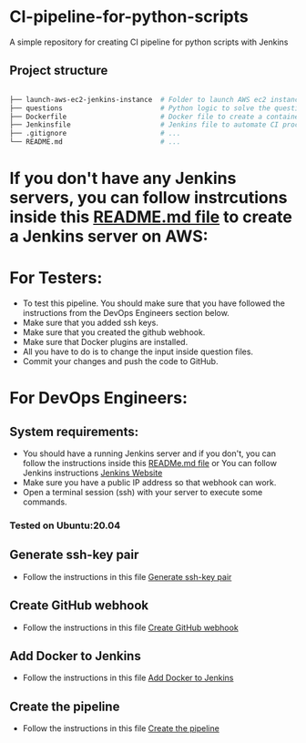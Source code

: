 # CI-pipeline-for-python-scripts
A simple repository for creating CI pipeline for python scripts with Jenkins

## Project structure
```sh

├── launch-aws-ec2-jenkins-instance  # Folder to launch AWS ec2 instance for Jenkins (contains a README.md file)
├── questions                        # Python logic to solve the questions
├── Dockerfile                       # Docker file to create a container for python
├── Jenkinsfile                      # Jenkins file to automate CI process
├── .gitignore                       # ...
└── README.md                        # ...
```

# If you don't have any Jenkins servers, you can follow instrcutions inside this [README.md file](launch-aws-ec2-jenkins-instance/README.md) to create a Jenkins server on AWS:




# For Testers:

- To test this pipeline. You should make sure that you have followed the instructions from the DevOps Engineers section below.
- Make sure that you added ssh keys.
- Make sure that you created the github webhook.
- Make sure that Docker plugins are installed.
- All you have to do is to change the input inside question files.
- Commit your changes and push the code to GitHub.


# For DevOps Engineers:

## System requirements:
- You should have a running Jenkins server and if you don't, you can follow the instructions inside this  [READMe.md file](launch-aws-ec2-jenkins-instance/README.md) or You can follow Jenkins instructions [Jenkins Website](https://www.jenkins.io/doc/book/installing/)
- Make sure you have a public IP address so that webhook can work.
- Open a terminal session (ssh) with your server to execute some commands.

###  Tested on Ubuntu:20.04


## Generate ssh-key pair
- Follow the instructions in this file [Generate ssh-key pair](./readme-files/generate-ssh-key-pair.md)

## Create GitHub webhook
- Follow the instructions in this file [Create GitHub webhook](./readme-files/create-GitHub-webhook.md)

## Add Docker to Jenkins
- Follow the instructions in this file [Add Docker to Jenkins](./readme-files/add-Docker-to-Jenkins.md)

## Create the pipeline
- Follow the instructions in this file [Create the pipeline](./readme-files/create-the-pipeline.md)
